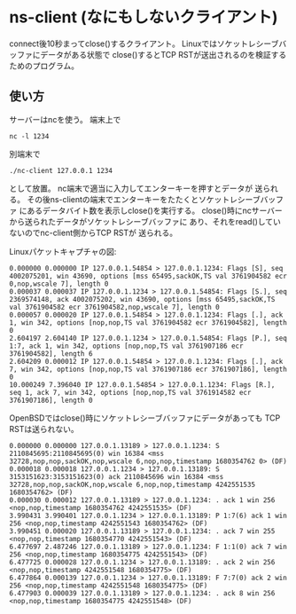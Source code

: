 # ns-client (なにもしないクライアント)

connect後10秒まってclose()するクライアント。
Linuxではソケットレシーブバッファにデータがある状態で
close()するとTCP RSTが送出されるのを検証するためのプログラム。

## 使い方

サーバーはncを使う。
端末上で

```
nc -l 1234
```

別端末で

```
./nc-client 127.0.0.1 1234
```

として放置。
nc端末で適当に入力してエンターキーを押すとデータが
送られる。
その後ns-clientの端末でエンターキーをたたくとソケットレシーブバッファ
にあるデータバイト数を表示しclose()を実行する。
close()時にncサーバーから送られたデータがソケットレシーブバッファに
あり、それをread()していないのでnc-client側からTCP RSTが
送られる。

Linuxパケットキャプチャの図:

```
0.000000 0.000000 IP 127.0.0.1.54854 > 127.0.0.1.1234: Flags [S], seq 4002075201, win 43690, options [mss 65495,sackOK,TS val 3761904582 ecr 0,nop,wscale 7], length 0
0.000037 0.000037 IP 127.0.0.1.1234 > 127.0.0.1.54854: Flags [S.], seq 2369574148, ack 4002075202, win 43690, options [mss 65495,sackOK,TS val 3761904582 ecr 3761904582,nop,wscale 7], length 0
0.000057 0.000020 IP 127.0.0.1.54854 > 127.0.0.1.1234: Flags [.], ack 1, win 342, options [nop,nop,TS val 3761904582 ecr 3761904582], length 0
2.604197 2.604140 IP 127.0.0.1.1234 > 127.0.0.1.54854: Flags [P.], seq 1:7, ack 1, win 342, options [nop,nop,TS val 3761907186 ecr 3761904582], length 6
2.604209 0.000012 IP 127.0.0.1.54854 > 127.0.0.1.1234: Flags [.], ack 7, win 342, options [nop,nop,TS val 3761907186 ecr 3761907186], length 0
10.000249 7.396040 IP 127.0.0.1.54854 > 127.0.0.1.1234: Flags [R.], seq 1, ack 7, win 342, options [nop,nop,TS val 3761914582 ecr 3761907186], length 0
```

OpenBSDではclose()時にソケットレシーブバッファにデータがあっても
TCP RSTは送られない。

```
0.000000 0.000000 127.0.0.1.13189 > 127.0.0.1.1234: S 2110845695:2110845695(0) win 16384 <mss 32728,nop,nop,sackOK,nop,wscale 6,nop,nop,timestamp 1680354762 0> (DF)
0.000018 0.000018 127.0.0.1.1234 > 127.0.0.1.13189: S 3153151623:3153151623(0) ack 2110845696 win 16384 <mss 32728,nop,nop,sackOK,nop,wscale 6,nop,nop,timestamp 4242551535 1680354762> (DF)
0.000030 0.000012 127.0.0.1.13189 > 127.0.0.1.1234: . ack 1 win 256 <nop,nop,timestamp 1680354762 4242551535> (DF)
3.990431 3.990401 127.0.0.1.1234 > 127.0.0.1.13189: P 1:7(6) ack 1 win 256 <nop,nop,timestamp 4242551543 1680354762> (DF)
3.990451 0.000020 127.0.0.1.13189 > 127.0.0.1.1234: . ack 7 win 255 <nop,nop,timestamp 1680354770 4242551543> (DF)
6.477697 2.487246 127.0.0.1.13189 > 127.0.0.1.1234: F 1:1(0) ack 7 win 256 <nop,nop,timestamp 1680354775 4242551543> (DF)
6.477725 0.000028 127.0.0.1.1234 > 127.0.0.1.13189: . ack 2 win 256 <nop,nop,timestamp 4242551548 1680354775> (DF)
6.477864 0.000139 127.0.0.1.1234 > 127.0.0.1.13189: F 7:7(0) ack 2 win 256 <nop,nop,timestamp 4242551548 1680354775> (DF)
6.477903 0.000039 127.0.0.1.13189 > 127.0.0.1.1234: . ack 8 win 256 <nop,nop,timestamp 1680354775 4242551548> (DF)
```
